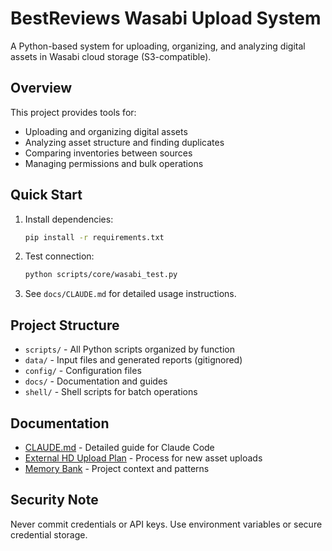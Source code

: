 # BestReviews Wasabi Upload System

A Python-based system for uploading, organizing, and analyzing digital assets in Wasabi cloud storage (S3-compatible).

## Overview

This project provides tools for:
- Uploading and organizing digital assets
- Analyzing asset structure and finding duplicates
- Comparing inventories between sources
- Managing permissions and bulk operations

## Quick Start

1. Install dependencies:
   ```bash
   pip install -r requirements.txt
   ```

2. Test connection:
   ```bash
   python scripts/core/wasabi_test.py
   ```

3. See `docs/CLAUDE.md` for detailed usage instructions.

## Project Structure

- `scripts/` - All Python scripts organized by function
- `data/` - Input files and generated reports (gitignored)
- `config/` - Configuration files
- `docs/` - Documentation and guides
- `shell/` - Shell scripts for batch operations

## Documentation

- [CLAUDE.md](docs/CLAUDE.md) - Detailed guide for Claude Code
- [External HD Upload Plan](docs/external_hd_upload_plan.md) - Process for new asset uploads
- [Memory Bank](docs/memory-bank/) - Project context and patterns

## Security Note

Never commit credentials or API keys. Use environment variables or secure credential storage.
